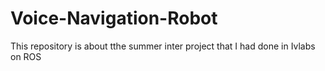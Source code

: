 # Voice-Navigation-Robot
This repository is about tthe summer inter project that I had done in Ivlabs on ROS
